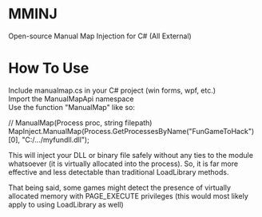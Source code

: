 # MMINJ
Open-source Manual Map Injection for C# (All External)

# How To Use
Include manualmap.cs in your C# project (win forms, wpf, etc.) <br>
Import the ManualMapApi namespace <br>
Use the function "ManualMap" like so: <br>

// ManualMap(Process proc, string filepath) <br>
MapInject.ManualMap(Process.GetProcessesByName("FunGameToHack")[0], "C:/.../myfundll.dll"); <br>

This will inject your DLL or binary file safely  without any ties to the module <br>
whatsoever (it is virtually allocated into the process). So, it is far more effective and less detectable than traditional LoadLibrary methods.

That being said, some games might detect the presence of virtually allocated memory with PAGE_EXECUTE privileges (this would most likely apply to using LoadLibrary as well)
